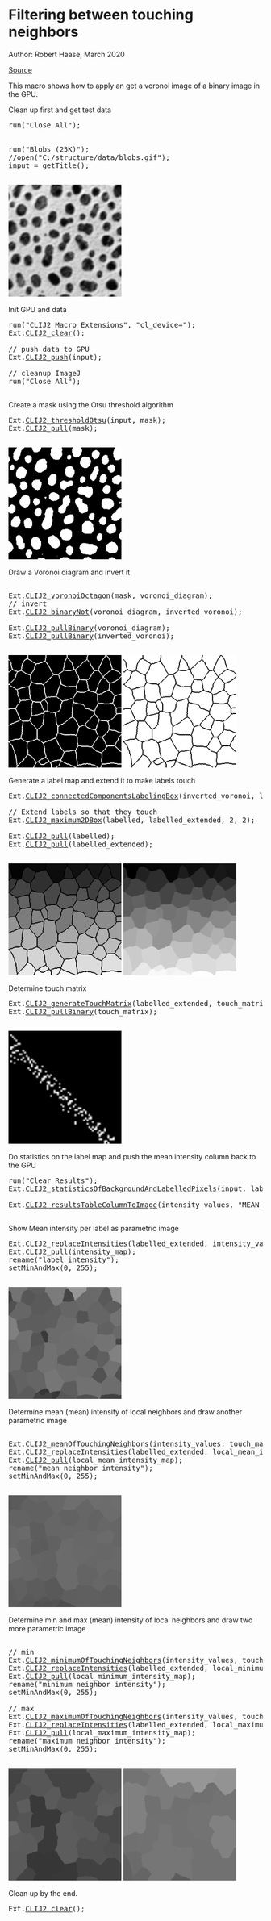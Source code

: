

# Filtering between touching neighbors
Author: Robert Haase, March 2020

[Source](https://github.com/clij/clij2-docs/tree/master/src/main/macro/mean_of_touching_neighbors.ijm)

This macro shows how to apply an get a
voronoi image of a binary image in the GPU.

Clean up first and get test data

<pre class="highlight">
run("Close All");


run("Blobs (25K)");
//open("C:/structure/data/blobs.gif");
input = getTitle();

</pre>
<a href="image_1588707179336.png"><img src="image_1588707179336.png" width="224" alt="blobs.gif"/></a>

Init GPU
 and data

<pre class="highlight">
run("CLIJ2 Macro Extensions", "cl_device=");
Ext.<a href="https://clij.github.io/clij2-docs/reference_clear">CLIJ2_clear</a>();

// push data to GPU
Ext.<a href="https://clij.github.io/clij2-docs/reference_push">CLIJ2_push</a>(input);

// cleanup ImageJ
run("Close All");

</pre>

Create a mask using the Otsu threshold algorithm

<pre class="highlight">
Ext.<a href="https://clij.github.io/clij2-docs/reference_thresholdOtsu">CLIJ2_thresholdOtsu</a>(input, mask);
Ext.<a href="https://clij.github.io/clij2-docs/reference_pull">CLIJ2_pull</a>(mask);

</pre>
<a href="image_1588707179459.png"><img src="image_1588707179459.png" width="224" alt="CLIJ2_thresholdOtsu_result79"/></a>

Draw a Voronoi diagram and invert it

<pre class="highlight">

Ext.<a href="https://clij.github.io/clij2-docs/reference_voronoiOctagon">CLIJ2_voronoiOctagon</a>(mask, voronoi_diagram);
// invert
Ext.<a href="https://clij.github.io/clij2-docs/reference_binaryNot">CLIJ2_binaryNot</a>(voronoi_diagram, inverted_voronoi);

Ext.<a href="https://clij.github.io/clij2-docs/reference_pullBinary">CLIJ2_pullBinary</a>(voronoi_diagram);
Ext.<a href="https://clij.github.io/clij2-docs/reference_pullBinary">CLIJ2_pullBinary</a>(inverted_voronoi);

</pre>
<a href="image_1588707179594.png"><img src="image_1588707179594.png" width="224" alt="CLIJ2_voronoiOctagon_result80"/></a>
<a href="image_1588707179625.png"><img src="image_1588707179625.png" width="224" alt="CLIJ2_binaryNot_result81"/></a>

Generate a label map and extend it to make labels touch

<pre class="highlight">
Ext.<a href="https://clij.github.io/clij2-docs/reference_connectedComponentsLabelingBox">CLIJ2_connectedComponentsLabelingBox</a>(inverted_voronoi, labelled);

// Extend labels so that they touch
Ext.<a href="https://clij.github.io/clij2-docs/reference_maximum2DBox">CLIJ2_maximum2DBox</a>(labelled, labelled_extended, 2, 2);

Ext.<a href="https://clij.github.io/clij2-docs/reference_pull">CLIJ2_pull</a>(labelled);
Ext.<a href="https://clij.github.io/clij2-docs/reference_pull">CLIJ2_pull</a>(labelled_extended);

</pre>
<a href="image_1588707179745.png"><img src="image_1588707179745.png" width="224" alt="CLIJ2_connectedComponentsLabelingBox_result82"/></a>
<a href="image_1588707179764.png"><img src="image_1588707179764.png" width="224" alt="CLIJ2_maximum2DBox_result83"/></a>

Determine touch matrix

<pre class="highlight">
Ext.<a href="https://clij.github.io/clij2-docs/reference_generateTouchMatrix">CLIJ2_generateTouchMatrix</a>(labelled_extended, touch_matrix);
Ext.<a href="https://clij.github.io/clij2-docs/reference_pullBinary">CLIJ2_pullBinary</a>(touch_matrix);

</pre>
<a href="image_1588707179813.png"><img src="image_1588707179813.png" width="224" alt="CLIJ2_generateTouchMatrix_result84"/></a>

Do statistics on the label map
 and push the mean intensity column back to the GPU

<pre class="highlight">
run("Clear Results");
Ext.<a href="https://clij.github.io/clij2-docs/reference_statisticsOfBackgroundAndLabelledPixels">CLIJ2_statisticsOfBackgroundAndLabelledPixels</a>(input, labelled_extended);

Ext.<a href="https://clij.github.io/clij2-docs/reference_resultsTableColumnToImage">CLIJ2_resultsTableColumnToImage</a>(intensity_values, "MEAN_INTENSITY");

</pre>

Show Mean intensity per label as parametric image

<pre class="highlight">
Ext.<a href="https://clij.github.io/clij2-docs/reference_replaceIntensities">CLIJ2_replaceIntensities</a>(labelled_extended, intensity_values, intensity_map);
Ext.<a href="https://clij.github.io/clij2-docs/reference_pull">CLIJ2_pull</a>(intensity_map);
rename("label intensity");
setMinAndMax(0, 255);

</pre>
<a href="image_1588707179870.png"><img src="image_1588707179870.png" width="224" alt="label intensity"/></a>

Determine mean (mean) intensity of local neighbors and draw another parametric image

<pre class="highlight">

Ext.<a href="https://clij.github.io/clij2-docs/reference_meanOfTouchingNeighbors">CLIJ2_meanOfTouchingNeighbors</a>(intensity_values, touch_matrix, local_mean_intensity_values);
Ext.<a href="https://clij.github.io/clij2-docs/reference_replaceIntensities">CLIJ2_replaceIntensities</a>(labelled_extended, local_mean_intensity_values, local_mean_intensity_map);
Ext.<a href="https://clij.github.io/clij2-docs/reference_pull">CLIJ2_pull</a>(local_mean_intensity_map);
rename("mean neighbor intensity");
setMinAndMax(0, 255);

</pre>
<a href="image_1588707179922.png"><img src="image_1588707179922.png" width="224" alt="mean neighbor intensity"/></a>

Determine min and max (mean) intensity of local neighbors and draw two more parametric image

<pre class="highlight">

// min
Ext.<a href="https://clij.github.io/clij2-docs/reference_minimumOfTouchingNeighbors">CLIJ2_minimumOfTouchingNeighbors</a>(intensity_values, touch_matrix, local_minimum_intensity_values);
Ext.<a href="https://clij.github.io/clij2-docs/reference_replaceIntensities">CLIJ2_replaceIntensities</a>(labelled_extended, local_minimum_intensity_values, local_minimum_intensity_map);
Ext.<a href="https://clij.github.io/clij2-docs/reference_pull">CLIJ2_pull</a>(local_minimum_intensity_map);
rename("minimum neighbor intensity");
setMinAndMax(0, 255);

// max
Ext.<a href="https://clij.github.io/clij2-docs/reference_maximumOfTouchingNeighbors">CLIJ2_maximumOfTouchingNeighbors</a>(intensity_values, touch_matrix, local_maximum_intensity_values);
Ext.<a href="https://clij.github.io/clij2-docs/reference_replaceIntensities">CLIJ2_replaceIntensities</a>(labelled_extended, local_maximum_intensity_values, local_maximum_intensity_map);
Ext.<a href="https://clij.github.io/clij2-docs/reference_pull">CLIJ2_pull</a>(local_maximum_intensity_map);
rename("maximum neighbor intensity");
setMinAndMax(0, 255);

</pre>
<a href="image_1588707180015.png"><img src="image_1588707180015.png" width="224" alt="minimum neighbor intensity"/></a>
<a href="image_1588707180036.png"><img src="image_1588707180036.png" width="224" alt="maximum neighbor intensity"/></a>

Clean up by the end.

<pre class="highlight">
Ext.<a href="https://clij.github.io/clij2-docs/reference_clear">CLIJ2_clear</a>();
</pre>




